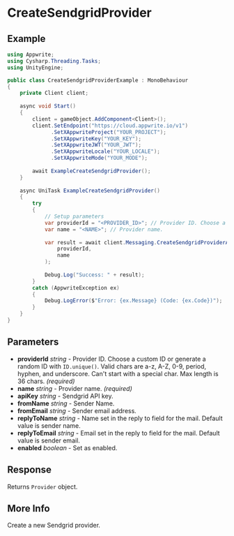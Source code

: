 # CreateSendgridProvider

## Example

```csharp
using Appwrite;
using Cysharp.Threading.Tasks;
using UnityEngine;

public class CreateSendgridProviderExample : MonoBehaviour
{
    private Client client;
    
    async void Start()
    {
        client = gameObject.AddComponent<Client>();
        client.SetEndpoint("https://cloud.appwrite.io/v1")
              .SetXAppwriteProject("YOUR_PROJECT");
              .SetXAppwriteKey("YOUR_KEY");
              .SetXAppwriteJWT("YOUR_JWT");
              .SetXAppwriteLocale("YOUR_LOCALE");
              .SetXAppwriteMode("YOUR_MODE");
        
        await ExampleCreateSendgridProvider();
    }
    
    async UniTask ExampleCreateSendgridProvider()
    {
        try
        {
            // Setup parameters
            var providerId = "<PROVIDER_ID>"; // Provider ID. Choose a custom ID or generate a random ID with `ID.unique()`. Valid chars are a-z, A-Z, 0-9, period, hyphen, and underscore. Can&#039;t start with a special char. Max length is 36 chars.
            var name = "<NAME>"; // Provider name.
            
            var result = await client.Messaging.CreateSendgridProviderAsync(
                providerId,
                name
            );
            
            Debug.Log("Success: " + result);
        }
        catch (AppwriteException ex)
        {
            Debug.LogError($"Error: {ex.Message} (Code: {ex.Code})");
        }
    }
}
```

## Parameters

- **providerId** *string* - Provider ID. Choose a custom ID or generate a random ID with `ID.unique()`. Valid chars are a-z, A-Z, 0-9, period, hyphen, and underscore. Can&#039;t start with a special char. Max length is 36 chars. *(required)*
- **name** *string* - Provider name. *(required)*
- **apiKey** *string* - Sendgrid API key.
- **fromName** *string* - Sender Name.
- **fromEmail** *string* - Sender email address.
- **replyToName** *string* - Name set in the reply to field for the mail. Default value is sender name.
- **replyToEmail** *string* - Email set in the reply to field for the mail. Default value is sender email.
- **enabled** *boolean* - Set as enabled.

## Response

Returns `Provider` object.
## More Info

Create a new Sendgrid provider.
